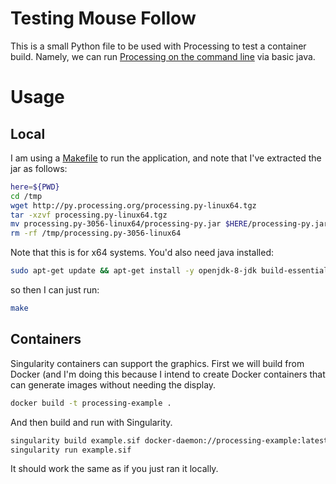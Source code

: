 # Testing Mouse Follow

This is a small Python file to be used with Processing to test a container
build. Namely, we can run [Processing on the command line](https://py.processing.org/tutorials/command-line/) via basic java. 

# Usage

## Local

I am using a [Makefile](Makefile) to run the application, and note that I've
extracted the jar as follows:

```bash
here=${PWD}
cd /tmp
wget http://py.processing.org/processing.py-linux64.tgz
tar -xzvf processing.py-linux64.tgz
mv processing.py-3056-linux64/processing-py.jar $HERE/processing-py.jar
rm -rf /tmp/processing.py-3056-linux64
```

Note that this is for x64 systems. You'd also need java installed:

```bash
sudo apt-get update && apt-get install -y openjdk-8-jdk build-essential
```

so then I can just run:

```bash
make
```

## Containers

Singularity containers can support the graphics. First we will build from
Docker (and I'm doing this because I intend to create Docker containers
that can generate images without needing the display.

```bash
docker build -t processing-example .
```

And then build and run with Singularity.

```bash
singularity build example.sif docker-daemon://processing-example:latest
singularity run example.sif
```

It should work the same as if you just ran it locally.
